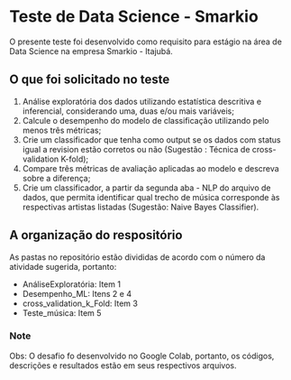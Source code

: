 # Teste de Data Science - Smarkio

O presente teste foi desenvolvido como requisito para estágio na área de Data Science na empresa Smarkio - Itajubá.

## O que foi solicitado no teste
1. Análise exploratória dos dados utilizando estatística descritiva e inferencial,
considerando uma, duas e/ou mais variáveis;
2. Calcule o desempenho do modelo de classificação utilizando pelo menos três
métricas;
3. Crie um classificador que tenha como output se os dados com status igual a
revision estão corretos ou não (Sugestão : Técnica de cross-validation K-fold);
4. Compare três métricas de avaliação aplicadas ao modelo e descreva sobre a
diferença;
5. Crie um classificador, a partir da segunda aba - NLP do arquivo de dados, que
permita identificar qual trecho de música corresponde às respectivas artistas listadas
(Sugestão: Naive Bayes Classifier).

## A organização do respositório
As pastas no repositório estão divididas de acordo com o número da atividade sugerida, portanto:
  - AnáliseExploratória: Item 1
  - Desempenho_ML: Itens 2 e 4
  - cross_validation_k_Fold: Item 3
  - Teste_música: Item 5

### Note
Obs: O desafio fo desenvolvido no Google Colab, portanto, os códigos, descrições e resultados estão em seus respectivos arquivos.
